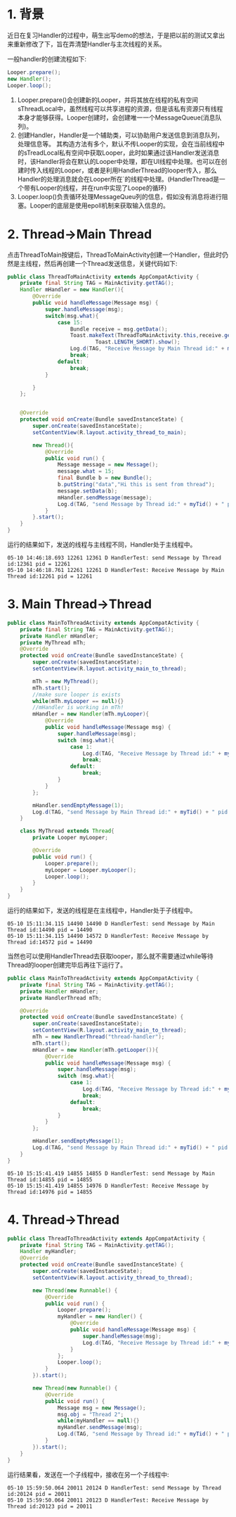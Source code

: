 # 1. 背景

近日在复习Handler的过程中，萌生出写demo的想法，于是把以前的测试又拿出来重新修改了下，旨在弄清楚Handler与主次线程的关系。

一般handler的创建流程如下:

```java
Looper.prepare();
new Handler();
Looper.loop();
```

1. Looper.prepare()会创建新的Looper，并将其放在线程的私有空间sThreadLocal中，虽然线程可以共享进程的资源，但是该私有资源只有线程本身才能够获得。Looper创建时，会创建唯一一个MessageQueue(消息队列)。
2. 创建Handler，Handler是一个辅助类，可以协助用户发送信息到消息队列，处理信息等。 其构造方法有多个，默认不传Looper的实现，会在当前线程中的sTreadLocal私有空间中获取Looper，此时如果通过该Handler发送消息时，该Handler将会在默认的Looper中处理，即在UI线程中处理。也可以在创建时传入线程的Looper，或者是利用HandlerThread的looper传入，那么Handler的处理消息就会在Looper所在`的线程中处理。(HandlerThread是一个带有Looper的线程，并在run中实现了Loope的循环)
3. Looper.loop()负责循环处理MessageQueu列的信息，假如没有消息将进行阻塞。Looper的底层是使用epoll机制来获取输入信息的。

# 2. Thread->Main Thread

点击ThreadToMain按键后，ThreadToMainActivity创建一个Handler，但此时仍然是主线程，然后再创建一个Thread发送信息，关键代码如下:

```java
public class ThreadToMainActivity extends AppCompatActivity {
    private final String TAG = MainActivity.getTAG();
    Handler mHandler = new Handler(){
        @Override
        public void handleMessage(Message msg) {
            super.handleMessage(msg);
            switch(msg.what){
                case 15:
                    Bundle receive = msg.getData();
                    Toast.makeText(ThreadToMainActivity.this,receive.getString("data"),
                            Toast.LENGTH_SHORT).show();
                    Log.d(TAG, "Receive Message by Main Thread id:" + myTid() + " pid = " + myPid());
                    break;
                default:
                    break;
            }

        }
    };


    @Override
    protected void onCreate(Bundle savedInstanceState) {
        super.onCreate(savedInstanceState);
        setContentView(R.layout.activity_thread_to_main);

        new Thread(){
            @Override
            public void run() {
                Message message = new Message();
                message.what = 15;
                final Bundle b = new Bundle();
                b.putString("data","Hi this is sent from thread");
                message.setData(b);
                mHandler.sendMessage(message);
                Log.d(TAG, "send Message by Thread id:" + myTid() + " pid = " + myPid());
            }
        }.start();
    }
}
```

运行的结果如下，发送的线程与主线程不同，Handler处于主线程中。
```
05-10 14:46:18.693 12261 12361 D HandlerTest: send Message by Thread id:12361 pid = 12261
05-10 14:46:18.761 12261 12261 D HandlerTest: Receive Message by Main Thread id:12261 pid = 12261
```

# 3. Main Thread->Thread

```java
public class MainToThreadActivity extends AppCompatActivity {
    private final String TAG = MainActivity.getTAG();
    private Handler mHandler;
    private MyThread mTh;
    @Override
    protected void onCreate(Bundle savedInstanceState) {
        super.onCreate(savedInstanceState);
        setContentView(R.layout.activity_main_to_thread);

        mTh = new MyThread();
        mTh.start();
        //make sure looper is exists
        while(mTh.myLooper == null){}
        //mHandler is working in mTh!
        mHandler = new Handler(mTh.myLooper){
            @Override
            public void handleMessage(Message msg) {
                super.handleMessage(msg);
                switch (msg.what){
                    case 1:
                        Log.d(TAG, "Receive Message by Thread id:" + myTid() + " pid = " + myPid());
                        break;
                    default:
                        break;
                }
            }
        };

        mHandler.sendEmptyMessage(1);
        Log.d(TAG, "send Message by Main Thread id:" + myTid() + " pid = " + myPid());
    }

    class MyThread extends Thread{
        private Looper myLooper;

        @Override
        public void run() {
            Looper.prepare();
            myLooper = Looper.myLooper();
            Looper.loop();
        }
    }
}
```

运行的结果如下，发送的线程是在主线程中，Handler处于子线程中。
```
05-10 15:11:34.115 14490 14490 D HandlerTest: send Message by Main Thread id:14490 pid = 14490
05-10 15:11:34.115 14490 14572 D HandlerTest: Receive Message by Thread id:14572 pid = 14490
```


当然也可以使用HandlerThread去获取looper，那么就不需要通过while等待Thread的looper创建完毕后再往下运行了。

```java
public class MainToThreadActivity extends AppCompatActivity {
    private final String TAG = MainActivity.getTAG();
    private Handler mHandler;
    private HandlerThread mTh;

    @Override
    protected void onCreate(Bundle savedInstanceState) {
        super.onCreate(savedInstanceState);
        setContentView(R.layout.activity_main_to_thread);
        mTh = new HandlerThread("thread-handler");
        mTh.start();
        mHandler = new Handler(mTh.getLooper()){
            @Override
            public void handleMessage(Message msg) {
                super.handleMessage(msg);
                switch (msg.what){
                    case 1:
                        Log.d(TAG, "Receive Message by Thread id:" + myTid() + " pid = " + myPid());
                        break;
                    default:
                        break;
                }
            }
        };

        mHandler.sendEmptyMessage(1);
        Log.d(TAG, "send Message by Main Thread id:" + myTid() + " pid = " + myPid());
    }
}
```


```
05-10 15:15:41.419 14855 14855 D HandlerTest: send Message by Main Thread id:14855 pid = 14855
05-10 15:15:41.419 14855 14976 D HandlerTest: Receive Message by Thread id:14976 pid = 14855
```


# 4. Thread->Thread


```java
public class ThreadToThreadActivity extends AppCompatActivity {
    private final String TAG = MainActivity.getTAG();
    Handler myHandler;
    @Override
    protected void onCreate(Bundle savedInstanceState) {
        super.onCreate(savedInstanceState);
        setContentView(R.layout.activity_thread_to_thread);

        new Thread(new Runnable() {
            @Override
            public void run() {
                Looper.prepare();
                myHandler = new Handler() {
                    @Override
                    public void handleMessage(Message msg) {
                        super.handleMessage(msg);
                        Log.d(TAG, "Receive Message by Thread id:" + myTid() + " pid = " + myPid());
                    }
                };
                Looper.loop();
            }
        }).start();

        new Thread(new Runnable() {
            @Override
            public void run() {
                Message msg = new Message();
                msg.obj = "Thread 2";
                while(myHandler == null){}
                myHandler.sendMessage(msg);
                Log.d(TAG, "send Message by Thread id:" + myTid() + " pid = " + myPid());
            }
        }).start();
    }
}
```

运行结果看，发送在一个子线程中，接收在另一个子线程中:

```
05-10 15:59:50.064 20011 20124 D HandlerTest: send Message by Thread id:20124 pid = 20011
05-10 15:59:50.064 20011 20123 D HandlerTest: Receive Message by Thread id:20123 pid = 20011
```

